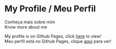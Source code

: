  <h1>My Profile / Meu Perfil</h1>
 <p>Conheça mais sobre mim <br>
 Know more about me</p>

<p>My profile is on Github Pages, click <a href="https://Gil95.github.io/Meu-perfil/index.html">here</a> to view! <br>
 Meu perfil está no Github Pages, clique <a href="https://Gil95.github.io/Meu-perfil/index.html">aqui</a> para ver! </p>

